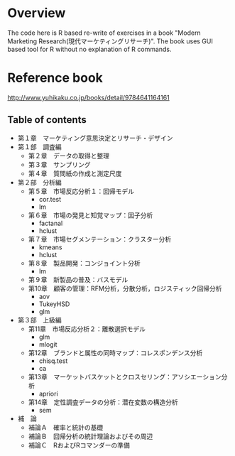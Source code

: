 # Overview

The code here is R based re-write of exercises in a book "Modern Marketing Research(現代マーケティングリサーチ)". The book uses GUI based tool for R without no explanation of R commands. 

# Reference book
http://www.yuhikaku.co.jp/books/detail/9784641164161

## Table of contents
- 第１章　マーケティング意思決定とリサーチ・デザイン
- 第１部　調査編
  - 第２章　データの取得と整理
  - 第３章　サンプリング
  - 第４章　質問紙の作成と測定尺度
- 第２部　分析編
  - 第５章　市場反応分析１：回帰モデル
    - cor.test
    - lm
  - 第６章　市場の発見と知覚マップ：因子分析
    - factanal
    - hclust
  - 第７章　市場セグメンテーション：クラスター分析
    - kmeans
    - hclust
  - 第８章　製品開発：コンジョイント分析
    - lm
  - 第９章　新製品の普及：バスモデル
  - 第10章　顧客の管理：RFM分析，分散分析，ロジスティック回帰分析
    - aov
    - TukeyHSD
    - glm 
- 第３部　上級編
  - 第11章　市場反応分析２：離散選択モデル
    - glm
    - mlogit
  - 第12章　ブランドと属性の同時マップ：コレスポンデンス分析
    - chisq.test
    - ca
  - 第13章　マーケットバスケットとクロスセリング：アソシエーション分析
    - apriori
  - 第14章　定性調査データの分析：潜在変数の構造分析
    - sem
- 補　論
  - 補論Ａ　確率と統計の基礎
  - 補論Ｂ　回帰分析の統計理論およびその周辺
  - 補論Ｃ　RおよびRコマンダーの準備
